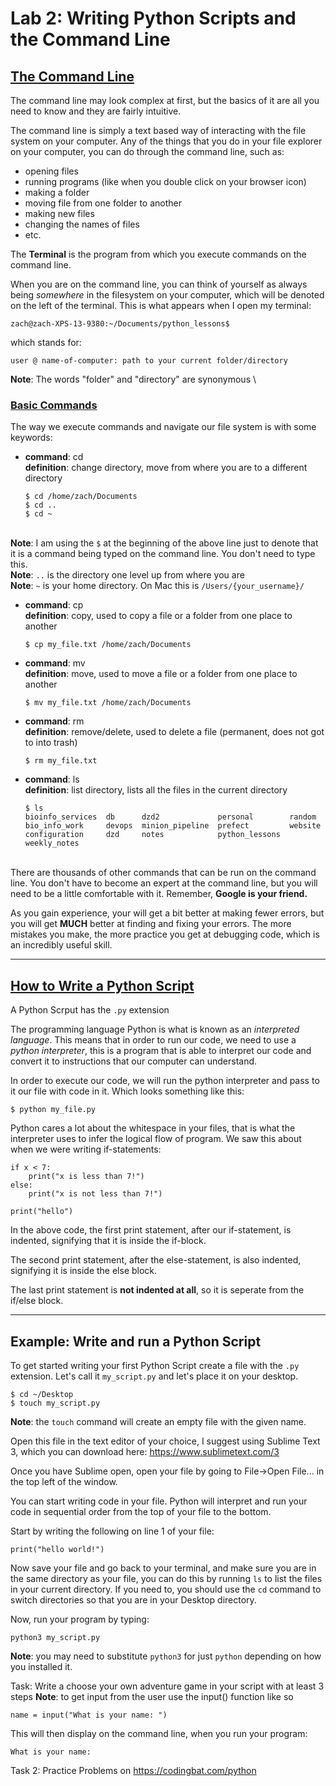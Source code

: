 # Lab 2: Writing Python Scripts and the Command Line

## <u> The Command Line </u>
The command line may look complex at first, but the basics of it are all you need to know and they are fairly intuitive.

The command line is simply a text based way of interacting with the file system on your computer. Any of the things that you do in your file explorer on your computer, you can do through the command line, such as:
- opening files
- running programs (like when you double click on your browser icon)
- making a folder
- moving file from one folder to another
- making new files
- changing the names of files
- etc.

The **Terminal** is the program from which you execute commands on the command line.

When you are on the command line, you can think of yourself as always being *somewhere* in the filesystem on your computer, which will be denoted on the left of the terminal. This is what appears when I open my terminal:
```
zach@zach-XPS-13-9380:~/Documents/python_lessons$
```
which stands for:
```
user @ name-of-computer: path to your current folder/directory
```

**Note**: The words "folder" and "directory" are synonymous \

### <u> Basic Commands </u>

The way we execute commands and navigate our file system is with some keywords:

- **command**: cd \
    **definition**: change directory, move from where you are to a different directory
    ```
    $ cd /home/zach/Documents
    $ cd ..
    $ cd ~
    ```
\
**Note**: I am using the `$` at the beginning of the above line just to denote that it is a command being typed on the command line. You don't need to type this. \
**Note**: `..` is the directory one level up from where you are\
**Note**: `~` is your home directory. On Mac this is `/Users/{your_username}/`



- **command**: cp \
    **definition**: copy, used to copy a file or a folder from one place to another
    ```
    $ cp my_file.txt /home/zach/Documents
    ```

- **command**: mv \
    **definition**: move, used to move a file or a folder from one place to another
    ```
    $ mv my_file.txt /home/zach/Documents
    ```

- **command**: rm \
    **definition**: remove/delete, used to delete a file (permanent, does not got to into trash)
    ```
    $ rm my_file.txt
    ```

- **command**: ls \
    **definition**: list directory, lists all the files in the current directory
    ```
    $ ls
    bioinfo_services  db      dzd2             personal        random
    bio_info_work     devops  minion_pipeline  prefect         website
    configuration     dzd     notes            python_lessons  weekly_notes
    ```

\
There are thousands of other commands that can be run on the command line. You don't have to become an expert at the command line, but you will need to be a little comfortable with it. Remember, **Google is your friend.**

As you gain experience, your will get a bit better at making fewer errors, but you will get **MUCH** better at finding and fixing your errors. The more mistakes you make, the more practice you get at debugging code, which is an incredibly useful skill.

---

## <u> How to Write a Python Script </u>

A Python Scrput has the `.py` extension

The programming language Python is what is known as an *interpreted language*. This means that in order to run our code, we need to use a *python interpreter*, this is a program that is able to interpret our code and convert it to instructions that our computer can understand.

In order to execute our code, we will run the python interpreter and pass to it our file with code in it. Which looks something like this:
```
$ python my_file.py
```

Python cares a lot about the whitespace in your files, that is what the interpreter uses to infer the logical flow of program. We saw this about when we were writing if-statements:
```
if x < 7:
    print("x is less than 7!")
else:
    print("x is not less than 7!")

print("hello")
```
In the above code, the first print statement, after our if-statement, is indented, signifying that it is inside the if-block.

The second print statement, after the else-statement, is also indented, signifying it is inside the else block.

The last print statement is **not indented at all**, so it is seperate from the if/else block.

---

## Example: Write and run a Python Script

To get started writing your first Python Script create a file with the `.py` extension. Let's call it `my_script.py` and let's place it on your desktop.
```
$ cd ~/Desktop
$ touch my_script.py
```
**Note**: the `touch` command will create an empty file with the given name.

Open this file in the text editor of your choice, I suggest using Sublime Text 3, which you can download here: https://www.sublimetext.com/3

Once you have Sublime open, open your file by going to File->Open File... in the top left of the window.

You can start writing code in your file. Python will interpret and run your code in sequential order from the top of your file to the bottom.

Start by writing the following on line 1 of your file:
```
print("hello world!")
```
Now save your file and go back to your terminal, and make sure you are in the same directory as your file, you can do this by running `ls` to list the files in your current directory. If you need to, you should use the `cd` command to switch directories so that you are in your Desktop directory.

Now, run your program by typing:
```
python3 my_script.py
```
**Note**: you may need to substitute `python3` for just `python` depending on how you installed it.


Task: Write a choose your own adventure game in your script with at least 3 steps
**Note**: to get input from the user use the input() function like so

```
name = input("What is your name: ")
```

This will then display on the command line, when you run your program:

```
What is your name:
```

Task 2: Practice Problems on https://codingbat.com/python